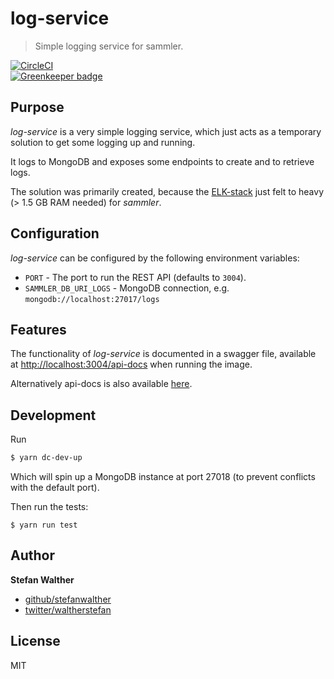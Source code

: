# log-service

> Simple logging service for sammler.

[![CircleCI](https://img.shields.io/circleci/project/github/sammler/log-service.svg)](https://circleci.com/gh/sammler/log-service)  
[![Greenkeeper badge](https://badges.greenkeeper.io/sammler/log-service.svg)](https://greenkeeper.io/)

## Purpose
_log-service_ is a very simple logging service, which just acts as a temporary solution to get some logging up and running.

It logs to MongoDB and exposes some endpoints to create and to retrieve logs.

The solution was primarily created, because the [ELK-stack](https://github.com/deviantony/docker-elk) just felt to heavy (> 1.5 GB RAM needed) for _sammler_.

## Configuration
_log-service_ can be configured by the following environment variables:

- `PORT` - The port to run the REST API (defaults to `3004`).
- `SAMMLER_DB_URI_LOGS` - MongoDB connection, e.g. `mongodb://localhost:27017/logs`

## Features
The functionality of _log-service_ is documented in a swagger file, available at [http://localhost:3004/api-docs](http://localhost:3004/api-docs) when running the image.

Alternatively api-docs is also available [here](./docs/api-docs.md).

## Development
Run 

```sh
$ yarn dc-dev-up
```

Which will spin up a MongoDB instance at port 27018 (to prevent conflicts with the default port).

Then run the tests:

```
$ yarn run test
```

## Author
**Stefan Walther**

* [github/stefanwalther](https://github.com/stefanwalther)
* [twitter/waltherstefan](http://twitter.com/waltherstefan)

## License
MIT


